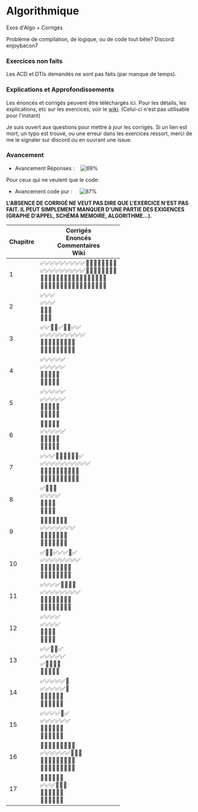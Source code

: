 # Algorithmique
Exos d'Algo + Corrigés

Problème de compilation, de logique, ou de code tout bête?
Discord: enjoybacon7

### Exercices non faits

Les ACD et DTIs demandés ne sont pas faits (par manque de temps).

### Explications et Approfondissements

Les énoncés et corrigés peuvent être téléchargés ici. Pour les détails, les explications, etc sur les exercices, voir le [wiki](https://github.com/EnjoyBacon7/Algorithmique/wiki/Algorithmique). (Celui-ci n'est pas utilisable pour l'instant)

Je suis ouvert aux questions pour mettre à jour les corrigés. Si un lien est mort, un typo est trouvé, ou une erreur dans les exercices ressort, merci de me le signaler sur discord ou en ouvrant une issue.

### Avancement

- Avancement Réponses : &nbsp;&nbsp; ![69%](https://progress-bar.dev/69)
<!-- 163/234 -->
<!-- 1/234 -->

Pour ceux qui ne veulent que le code:
- Avancement code pur : &nbsp;&nbsp;&nbsp; ![87%](https://progress-bar.dev/87)
<!-- 102/117 -->

**L'ABSENCE DE CORRIGÉ NE VEUT PAS DIRE QUE L'EXERCICE N'EST PAS FAIT. IL PEUT SIMPLEMENT MANQUER D'UNE PARTIE DES EXIGENCES (GRAPHE D'APPEL, SCHÉMA MEMOIRE, ALGORITHME...).**

<center>

| Chapitre | Corrigés <br/> Enoncés <br/> Commentaires <br/> Wiki |
| -------- | ----------------------------------------------------- |
| 1        | ✅✅✅✅✅✅✅✅✅🔲🔲🔲🔲🔲🔲🔲🔲 <br/> ✅✅✅✅✅✅✅✅✅🔲🔲🔲🔲🔲🔲🔲🔲 <br/> 🔲🔲🔲🔲🔲🔲🔲🔲🔲🔲🔲🔲🔲🔲🔲🔲🔲 <br/> 🔲🔲🔲🔲🔲🔲🔲🔲🔲🔲🔲🔲🔲🔲🔲🔲🔲 |
| 2        | ✅✅✅                                    <br/> ✅✅✅                                    <br/> 🔲🔲🔲                                    <br/> 🔲🔲🔲                                    |
| 3        | ✅✅🔲🔲✅🔲🔲✅✅                     <br/> ✅✅✅✅✅✅✅✅✅                     <br/> 🔲🔲🔲🔲🔲🔲🔲🔲🔲                     <br/> 🔲🔲🔲🔲🔲🔲🔲🔲🔲                     |
| 4        | ✅✅✅✅✅                               <br/> ✅✅✅✅✅                               <br/> 🔲🔲🔲🔲🔲                               <br/> 🔲🔲🔲🔲🔲                               |
| 5        | ✅✅✅✅✅                               <br/> ✅✅✅✅✅                               <br/> 🔲🔲🔲🔲🔲                               <br/> 🔲🔲🔲🔲🔲                               |
| 6        | 🔲🔲✅🔲✅                               <br/> ✅✅✅✅✅                               <br/> 🔲🔲🔲🔲🔲                               <br/> 🔲🔲🔲🔲🔲                               |
| 7        | ✅✅✅🔲🔲🔲🔲🔲🔲✅                  <br/> ✅✅✅✅✅✅✅✅✅✅                   <br/> 🔲🔲🔲🔲🔲🔲🔲🔲🔲🔲                   <br/> 🔲🔲🔲🔲🔲🔲🔲🔲🔲🔲                  |
| 8        | ✅🔲🔲🔲                                 <br/> ✅✅✅✅                                  <br/> 🔲🔲🔲🔲                                  <br/> 🔲🔲🔲🔲                                 |
| 9        | 🔲🔲🔲🔲🔲🔲🔲                          <br/> ✅✅✅✅✅✅✅                          <br/> 🔲🔲🔲🔲🔲🔲🔲                          <br/> 🔲🔲🔲🔲🔲🔲🔲                          |
| 10       | ✅🔲🔲✅✅✅🔲✅                       <br/> ✅✅✅✅✅✅✅✅                        <br/> 🔲🔲🔲🔲🔲🔲🔲🔲                        <br/> 🔲🔲🔲🔲🔲🔲🔲🔲                       |
| 11       | ✅✅✅✅🔲🔲🔲🔲                       <br/> ✅✅✅✅✅✅✅✅                        <br/> 🔲🔲🔲🔲🔲🔲🔲🔲                        <br/> 🔲🔲🔲🔲🔲🔲🔲🔲                       |
| 12       | ✅✅✅✅                                 <br/> ✅✅✅✅                                  <br/> 🔲🔲🔲🔲                                  <br/> 🔲🔲🔲🔲                                 |
| 13       | ✅✅🔲🔲✅                               <br/> ✅✅✅✅✅                               <br/> ✅🔲🔲🔲🔲                               <br/> 🔲🔲🔲🔲🔲                               |
| 14       | ✅✅✅✅✅🔲                            <br/> ✅✅✅✅✅🔲                             <br/> 🔲🔲🔲🔲🔲🔲                             <br/> 🔲🔲🔲🔲🔲🔲                            |
| 15       | ✅✅✅✅🔲✅                            <br/> ✅✅✅✅✅✅                             <br/> 🔲🔲🔲🔲🔲🔲                             <br/> 🔲🔲🔲🔲🔲🔲                            |
| 16       | 🔲🔲🔲🔲🔲✅🔲🔲🔲                     <br/> ✅✅✅✅✅✅🔲🔲🔲                     <br/> 🔲🔲🔲🔲🔲🔲🔲🔲🔲                     <br/> 🔲🔲🔲🔲🔲🔲🔲🔲🔲                     |
| 17       | 🔲🔲🔲🔲🔲🔲                            <br/> ✅✅✅🔲🔲🔲                             <br/> 🔲🔲🔲🔲🔲🔲                             <br/> 🔲🔲🔲🔲🔲🔲                            |

</center>


<!-- Need to review all exercices for pngs and pdfs -->

